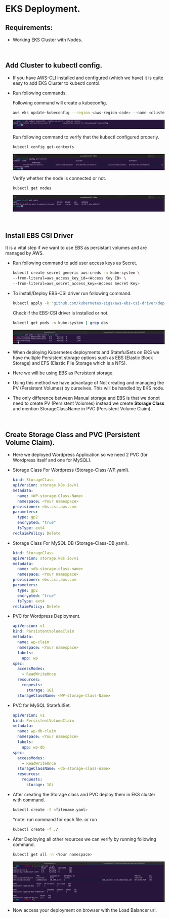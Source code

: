 # EKS Deployment.

## Requirements:

- Working EKS Cluster with Nodes.

<br />

## Add Cluster to kubectl config.

- If you have AWS-CLI installed and configured (which we have) it is quite easy to add EKS Cluster to kubectl contol.
- Run following commands.

  Following command will create a kubeconfig.

  ```bash
  aws eks update-kubeconfig --region <aws-region-code> --name <cluster-name>
  ```

  ![](__assets__/Screenshot%20from%202023-04-07%2015-11-44.png)

  Run following command to verify that the kubectl configured properly.

  ```bash
  kubectl config get-contexts
  ```

  ![](__assets__/Screenshot%20from%202023-04-07%2015-12-48.png)

  Verify whether the node is connected or not.

  ```bash
  kubectl get nodes
  ```

  ![](__assets__/Screenshot%20from%202023-04-07%2015-13-09.png)

<br />

## Install EBS CSI Driver

It is a vital step if we want to use EBS as persistant volumes and are managed by AWS.

- Run following command to add user access keys as Secret.
  ```bash
  kubectl create secret generic aws-creds -n kube-system \
  --from-literal=aws_access_key_id=<Access Key ID> \
  --from-literal=aws_secret_access_key=<Access Secret Key>
  ```
- To install/Deploy EBS-CSI driver run following command.

  ```bash
  kubectl apply -k "github.com/kubernetes-sigs/aws-ebs-csi-driver/deploy/kubernetes/overlays/stable/?ref=master"
  ```

  Check if the EBS-CSI driver is installed or not.

  ```bash
  kubectl get pods -n kube-system | grep ebs
  ```

  ![](__assets__/Screenshot%20from%202023-04-10%2015-19-23.png)

- When deploying Kubernetes deployments and StatefulSets on EKS we have multiple Persistent storage options such as EBS (Elastic Block Storage) and EFS (Elastic File Storage which is a NFS).
- Here we will be using EBS as Persistent storage.
- Using this method we have advantage of Not creating and managing the PV (Persistent Volumes) by ourselves. This will be handled by EKS node.
- The only difference between Manual storage and EBS is that we donot need to create PV (Persistent Volumes) instead we create **Storage Class** and mention StorageClassName in PVC (Persistent Volume Claim).

<br />

## Create Storage Class and PVC (Persistent Volume Claim).

- Here we deployed Wordpress Application so we need 2 PVC (for Wordpress itself and one for MySQL).
- Storage Class For Wordpress (Storage-Class-WP.yaml).

  ```yaml
  kind: StorageClass
  apiVersion: storage.k8s.io/v1
  metadata:
    name: <WP-storage-Class-Name>
    namespace: <Your namespace>
  provisioner: ebs.csi.aws.com
  parameters:
    type: gp2
    encrypted: "true"
    fsType: ext4
  reclaimPolicy: Delete
  ```

- Storage Class For MySQL DB (Storage-Class-DB.yaml).

  ```yaml
  kind: StorageClass
  apiVersion: storage.k8s.io/v1
  metadata:
    name: <db-storage-class-name>
    namespace: <Your namespace>
  provisioner: ebs.csi.aws.com
  parameters:
    type: gp2
    encrypted: "true"
    fsType: ext4
  reclaimPolicy: Delete
  ```

- PVC for Wordpress Deployment.

  ```yaml
  apiVersion: v1
  kind: PersistentVolumeClaim
  metadata:
    name: wp-claim
    namespace: <Your namespace>
    labels:
      app: wp
  spec:
    accessModes:
      - ReadWriteOnce
    resources:
      requests:
        storage: 1Gi
    storageClassName: <WP-storage-Class-Name>
  ```

- PVC for MySQL StatefulSet.

  ```yaml
  apiVersion: v1
  kind: PersistentVolumeClaim
  metadata:
    name: wp-db-claim
    namespace: <Your namespace>
    labels:
      app: wp-db
  spec:
    accessModes:
      - ReadWriteOnce
    storageClassName: <db-storage-class-name>
    resources:
      requests:
        storage: 1Gi
  ```

- After creating the Storage class and PVC deploy them in EKS cluster with command.

  ```bash
  kubectl create -f <filename.yaml>
  ```

  \*note: run command for each file. or run

  ```bash
  kubectl create -f ./
  ```

- After Deploying all other reources we can verify by running following command.

  ```bash
  kubectl get all -n <Your namespace>
  ```

  ![](__assets__/Screenshot%20from%202023-04-10%2015-20-28.png)

- Now access your deployment on browser with the Load Balancer url.
